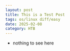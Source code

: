 ```yaml
---
layout: post
title: This is a Test Post
tags: os/linux diff/easy
date: 2025-02-08
category: HTB
---
```


- nothing to see here